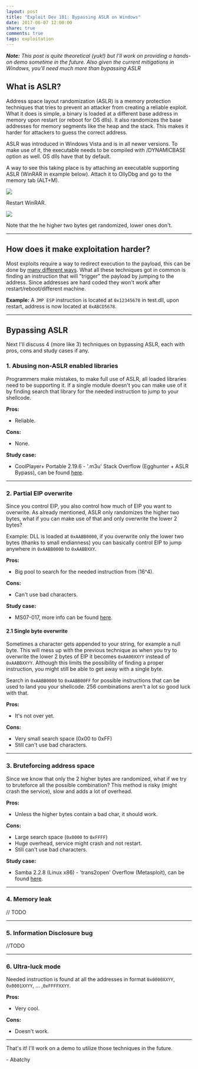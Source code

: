 ```yaml
---
layout: post
title: "Exploit Dev 101: Bypassing ASLR on Windows"
date: 2017-06-07 12:00:00
share: true
comments: true
tags: exploitation
---
```


_**Note:** This post is quite theoretical (yuk!) but I'll work on providing a hands-on demo sometime in the future. Also given the current mitigations in Windows, you'll need much more than bypassing ASLR_  


## What is ASLR?

Address space layout randomization (ASLR) is a memory protection techniques that tries to prevent an attacker from creating a reliable exploit. What it does is simple, a binary is loaded at a different base address in memory upon restart (or reboot for OS dlls). It also randomizes the base addresses for memory segments like the heap and the stack. This makes it harder for attackers to guess the correct address.  
  
ASLR was introduced in Windows Vista and is in all newer versions. To make use of it, the executable needs to be compiled with /DYNAMICBASE option as well. OS dlls have that by default.  
  
A way to see this taking place is by attaching an executable supporting ASLR (WinRAR in example below). Attach it to OllyDbg and go to the memory tab (ALT+M).  

[![](http://i.imgur.com/xzRXeum.png)](http://i.imgur.com/xzRXeum.png)

Restart WinRAR.  

[![](http://i.imgur.com/XREhveM.png)](http://i.imgur.com/XREhveM.png)
  
Note that the he higher two bytes get randomized, lower ones don't.  

---

## How does it make exploitation harder?

Most exploits require a way to redirect execution to the payload, this can be done by [many different ways](http://www.abatchy.com/2017/05/jumping-to-shellcode.html). What all these techniques got in common is finding an instruction that will "trigger" the payload by jumping to the address. Since addresses are hard coded they won't work after restart/reboot/different machine.  

**Example:** A `JMP ESP` instruction is located at `0x12345678` in test.dll, upon restart, address is now located at `0xABCD5678`.  
  
---

## Bypassing ASLR

Next I'll discuss 4 (more like 3) techniques on bypassing ASLR, each with pros, cons and study cases if any.

### 1\. Abusing non-ASLR enabled libraries

Programmers make mistakes, to make full use of ASLR, all loaded libraries need to be supporting it. If a single module doesn't you can make use of it by finding search that library for the needed instruction to jump to your shellcode.  

**Pros:**
* Reliable.

**Cons:**
* None.

**Study case:**

* CoolPlayer+ Portable 2.19.6 - '.m3u' Stack Overflow (Egghunter + ASLR Bypass), can be found [here](https://www.exploit-db.com/exploits/40151/). 

---

###  2\. Partial EIP overwrite

Since you control EIP, you also control how much of EIP you want to overwrite. As already mentioned, ASLR only randomizes the higher two bytes, what if you can make use of that and only overwrite the lower 2 bytes?
  
Example: DLL is loaded at `0xAABB0000`, if you overwrite only the lower two bytes (thanks to small endianness) you can basically control EIP to jump anywhere in `0xAABB0000` to `0xAABBXXY`.
  
**Pros:**
* Big pool to search for the needed instruction from (16^4).

**Cons:**
* Can't use bad characters.

**Study case:**
* MS07-017, more info can be found [here](https://www.sans.org/reading-room/whitepapers/threats/ani-vulnerability-history-repeats-1926).

#### 2.1 Single byte overwrite

Sometimes a character gets appended to your string, for example a null byte. This will mess up with the previous technique as when you try to overwrite the lower 2 bytes of EIP it becomes `0xAA00XXYY` instead of `0xAABBXXYY`. 
Although this limits the possibility of finding a proper instruction, you might still be able to get away with a single byte.  
  
Search in `0xAABB0000` to `0xAABB00FF` for possible instructions that can be used to land you your shellcode. 256 combinations aren't a lot so good luck with that.  
  
**Pros:**
* It's not over yet. 

**Cons:**
* Very small search space (0x00 to 0xFF)
* Still can't use bad characters.

---

### 3\. Bruteforcing address space

Since we know that only the 2 higher bytes are randomized, what if we try to bruteforce all the possible combination? This method is risky (might crash the service), slow and adds a lot of overhead.  
  
**Pros:**
* Unless the higher bytes contain a bad char, it should work.

**Cons:**
* Large search space (`0x0000` to `0xFFFF`)
* Huge overhead, service might crash and not restart. 
* Still can't use bad characters.

**Study case:**
* Samba 2.2.8 (Linux x86) - 'trans2open' Overflow (Metasploit), can be found [here](https://www.exploit-db.com/exploits/16861/). 

---

### 4\. Memory leak

// TODO

---

### 5\. Information Disclosure bug

//TODO

---
### 6\. Ultra-luck mode

  
Needed instruction is found at all the addresses in format `0x0000XXYY`, `0x0001XXYY`, ... ,`0xFFFFXXYY`.  
  
**Pros:**

* Very cool.

**Cons:**
* Doesn't work.

---
  
That's it! I'll work on a demo to utilize those techniques in the future.  
  

\- Abatchy  

  

